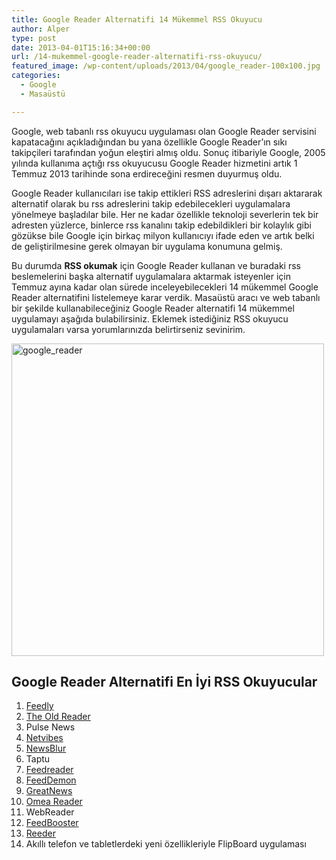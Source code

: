 ```yaml
---
title: Google Reader Alternatifi 14 Mükemmel RSS Okuyucu
author: Alper
type: post
date: 2013-04-01T15:16:34+00:00
url: /14-mukemmel-google-reader-alternatifi-rss-okuyucu/
featured_image: /wp-content/uploads/2013/04/google_reader-100x100.jpg
categories:
  - Google
  - Masaüstü

---
```

Google, web tabanlı rss okuyucu uygulaması olan Google Reader servisini kapatacağını açıkladığından bu yana özellikle Google Reader&#8217;ın sıkı takipçileri tarafından yoğun eleştiri almış oldu. Sonuç itibariyle Google, 2005 yılında kullanıma açtığı rss okuyucusu Google Reader hizmetini artık 1 Temmuz 2013 tarihinde sona erdireceğini resmen duyurmuş oldu.

Google Reader kullanıcıları ise takip ettikleri RSS adreslerini dışarı aktararak alternatif olarak bu rss adreslerini takip edebilecekleri uygulamalara yönelmeye başladılar bile. Her ne kadar özellikle teknoloji severlerin tek bir adresten yüzlerce, binlerce rss kanalını takip edebildikleri bir kolaylık gibi gözükse bile Google için birkaç milyon kullanıcıyı ifade eden ve artık belki de geliştirilmesine gerek olmayan bir uygulama konumuna gelmiş.

Bu durumda **RSS okumak** için Google Reader kullanan ve buradaki rss beslemelerini başka alternatif uygulamalara aktarmak isteyenler için Temmuz ayına kadar olan sürede inceleyebilecekleri 14 mükemmel Google Reader alternatifini listelemeye karar verdik. Masaüstü aracı ve web tabanlı bir şekilde kullanabileceğiniz Google Reader alternatifi 14 mükemmel uygulamayı aşağıda bulabilirsiniz. Eklemek istediğiniz RSS okuyucu uygulamaları varsa yorumlarınızda belirtirseniz sevinirim.

<img class="alignnone size-full wp-image-13967" alt="google_reader" src="https://www.murekkep.org/wp-content/uploads/2013/04/google_reader.jpg" width="500" height="500" srcset="https://www.murekkep.org/wp-content/uploads/2013/04/google_reader.jpg 500w, https://www.murekkep.org/wp-content/uploads/2013/04/google_reader-150x150.jpg 150w, https://www.murekkep.org/wp-content/uploads/2013/04/google_reader-250x250.jpg 250w, https://www.murekkep.org/wp-content/uploads/2013/04/google_reader-400x400.jpg 400w, https://www.murekkep.org/wp-content/uploads/2013/04/google_reader-100x100.jpg 100w, https://www.murekkep.org/wp-content/uploads/2013/04/google_reader-50x50.jpg 50w, https://www.murekkep.org/wp-content/uploads/2013/04/google_reader-200x200.jpg 200w" sizes="(max-width: 500px) 100vw, 500px" /> 

## Google Reader Alternatifi En İyi RSS Okuyucular

  1. <a href="https://www.feedly.com/" target="_blank">Feedly</a>
  2. <a href="https://theoldreader.com/" target="_blank">The Old Reader</a>
  3. Pulse News
  4. <a href="https://www.netvibes.com/en" target="_blank">Netvibes</a>
  5. <a href="https://www.newsblur.com/" target="_blank">NewsBlur</a>
  6. Taptu
  7. <a href="https://www.feedreader.com/myfeeds/" target="_blank">Feedreader</a>
  8. <a href="https://www.feeddemon.com/" target="_blank">FeedDemon</a>
  9. <a href="https://www.curiostudio.com/" target="_blank" class="broken_link">GreatNews</a>
 10. <a href="https://www.jetbrains.com/omea/reader/" target="_blank">Omea Reader</a>
 11. WebReader
 12. <a href="https://feeds.qsensei.com/" target="_blank" class="broken_link">FeedBooster</a>
 13. <a href="https://reederapp.com/" target="_blank">Reeder</a>
 14. Akıllı telefon ve tabletlerdeki yeni özellikleriyle FlipBoard uygulaması